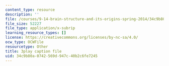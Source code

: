 ```yaml
---
content_type: resource
description: ''
file: /courses/9-14-brain-structure-and-its-origins-spring-2014/34c9b80a0742569d947c40b2c6fe7245_555123.vtt
file_size: 52227
file_type: application/x-subrip
learning_resource_types: []
license: https://creativecommons.org/licenses/by-nc-sa/4.0/
ocw_type: OCWFile
resourcetype: Other
title: 3play caption file
uid: 34c9b80a-0742-569d-947c-40b2c6fe7245
---
```

